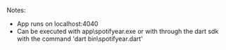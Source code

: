 Notes:

- App runs on localhost:4040
- Can be executed with app\spotifyear.exe or with through the dart sdk with the command 'dart bin\spotifyear.dart'

